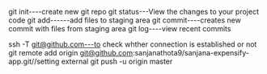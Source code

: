 git init----create new git repo
git status---View the changes to your project code
git add------add files to staging area
git commit----creates new commit with files from staging area
git log----view recent commits

ssh -T git@github.com---to check whther connection is established or not
git remote add origin git@github.com:sanjanathota9/sanjana-expensify-app.git//setting external 
 git push -u origin master
